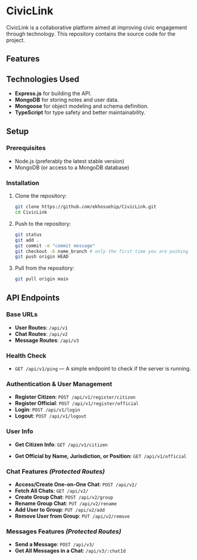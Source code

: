 # CivicLink

CivicLink is a collaborative platform aimed at improving civic engagement through technology. This repository contains the source code for the project.

## Features



## Technologies Used

- **Express.js** for building the API.
- **MongoDB** for storing notes and user data.
- **Mongoose** for object modeling and schema definition.
- **TypeScript** for type safety and better maintainability.

## Setup

### Prerequisites

- Node.js (preferably the latest stable version)
- MongoDB (or access to a MongoDB database)

### Installation

1. Clone the repository:

   ```bash
   git clone https://github.com/ekhosuehip/CivicLink.git
   cd CivicLink
   ```

2. Push to the repository:

   ```bash
   git status
   git add .
   git commit -m "commit message"
   git checkout -b name_branch # only the first time you are pushing
   git push origin HEAD
   ```

3. Pull from the repository:

   ```bash
   git pull origin main
   ```

## API Endpoints

### Base URLs

- **User Routes**: `/api/v1`
- **Chat Routes**: `/api/v2`
- **Message Routes**: `/api/v3`

### Health Check

- `GET /api/v1/ping` — A simple endpoint to check if the server is running.

### Authentication & User Management

- **Register Citizen**: `POST /api/v1/register/citizen`
- **Register Official**: `POST /api/v1/register/official`
- **Login**: `POST /api/v1/login`
- **Logout**: `POST /api/v1/logout`

### User Info

- **Get Citizen Info**: `GET /api/v1/citizen`

- **Get Official by Name, Jurisdiction, or Position**: `GET /api/v1/official` 

### Chat Features *(Protected Routes)*

- **Access/Create One-on-One Chat**: `POST /api/v2/`
- **Fetch All Chats**: `GET /api/v2/`
- **Create Group Chat**: `POST /api/v2/group`
- **Rename Group Chat**: `PUT /api/v2/rename`
- **Add User to Group**: `PUT /api/v2/add`
- **Remove User from Group**: `PUT /api/v2/remove`

### Messages Features *(Protected Routes)*

- **Send a Message**: `POST /api/v3/`
- **Get All Messages in a Chat**: `/api/v3/:chatId `

